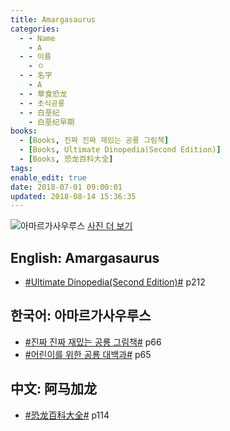 ```yaml
---
title: Amargasaurus
categories:
  - - Name
    - A
  - - 이름
    - ㅇ
  - - 名字
    - A
  - - 草食恐龙
  - - 초식공룡
  - - 白垩纪
    - 白垩纪早期
books:
  - [Books, 진짜 진짜 재밌는 공룡 그림책]
  - [Books, Ultimate Dinopedia(Second Edition)]
  - [Books, 恐龙百科大全]
tags:
enable_edit: true
date: 2018-07-01 09:00:01
updated: 2018-08-14 15:36:35
---
```


![아마르가사우루스](https://images.dinosaurpictures.org/amargasaurus-dinosaurios-coleccion-d4-1_fa7b.jpg)
[사진 더 보기](https://dinosaurpictures.org/Amargasaurus-pictures)

## English: Amargasaurus

- [#Ultimate Dinopedia(Second Edition)#](/books/p/86d06d1161eb1684c26079a0348b5931/) p212

## 한국어: 아마르가사우루스

- [#진짜 진짜 재밌는 공룡 그림책#](/books/p/3289261dc4d846b8a02798617a63ad75/) p66
- [#어린이를 위한 공룡 대백과#](/books/p/f60f989c24559d39cb141e73aa0754c0/) p65

## 中文: 阿马加龙

- [#恐龙百科大全#](/books/p/6cd4e752e2119c63c607be6bb97d17aa/) p114
